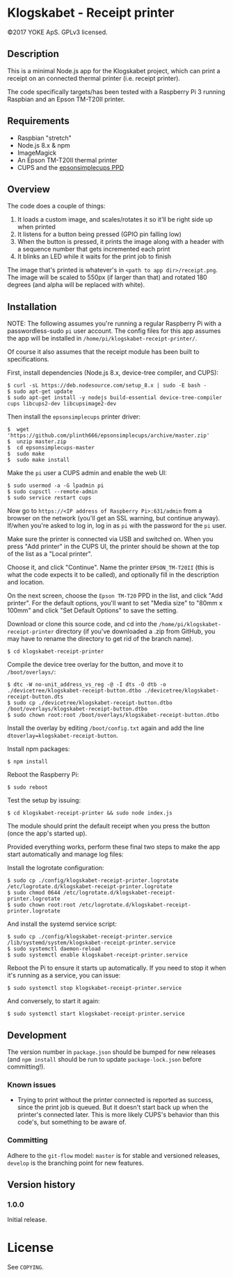 # Klogskabet - Receipt printer
©2017 YOKE ApS. GPLv3 licensed.

## Description
This is a minimal Node.js app for the Klogskabet project, which can print a receipt on an connected thermal printer (i.e. receipt printer).

The code specifically targets/has been tested with a Raspberry Pi 3 running Raspbian and an Epson TM-T20II printer.

## Requirements
- Raspbian "stretch"
- Node.js 8.x & npm
- ImageMagick
- An Epson TM-T20II thermal printer
- CUPS and the [epsonsimplecups PPD](https://github.com/plinth666/epsonsimplecups)

## Overview
The code does a couple of things:

1. It loads a custom image, and scales/rotates it so it'll be right side up when printed
1. It listens for a button being pressed (GPIO pin falling low)
2. When the button is pressed, it prints the image along with a header with a sequence number that gets incremented each print
3. It blinks an LED while it waits for the print job to finish

The image that's printed is whatever's in `<path to app dir>/receipt.png`. The image will be scaled to 550px (if larger than that) and rotated 180 degrees (and alpha will be replaced with white).

## Installation
NOTE: The following assumes you're running a regular Raspberry Pi with a passwordless-sudo `pi` user account. The config files for this app assumes the app will be installed in `/home/pi/klogskabet-receipt-printer/`.

Of course it also assumes that the receipt module has been built to specifications.

First, install dependencies (Node.js 8.x, device-tree compiler, and CUPS):

    $ curl -sL https://deb.nodesource.com/setup_8.x | sudo -E bash -
    $ sudo apt-get update
    $ sudo apt-get install -y nodejs build-essential device-tree-compiler cups libcups2-dev libcupsimage2-dev

Then install the `epsonsimplecups` printer driver:

    $  wget 'https://github.com/plinth666/epsonsimplecups/archive/master.zip'
    $  unzip master.zip
    $  cd epsonsimplecups-master
    $  sudo make
    $  sudo make install

Make the `pi` user a CUPS admin and enable the web UI:

    $ sudo usermod -a -G lpadmin pi
    $ sudo cupsctl --remote-admin
    $ sudo service restart cups

Now go to `https://<IP address of Raspberry Pi>:631/admin` from a browser on the network (you'll get an SSL warning, but continue anyway). If/when you're asked to log in, log in as `pi` with the password for the `pi` user.

Make sure the printer is connected via USB and switched on. When you press "Add printer" in the CUPS UI, the printer should be shown at the top of the list as a "Local printer".

Choose it, and click "Continue". Name the printer `EPSON_TM-T20II` (this is what the code expects it to be called), and optionally fill in the description and location.

On the next screen, choose the `Epson TM-T20` PPD in the list, and click "Add printer". For the default options, you'll want to set "Media size" to "80mm x 100mm" and click "Set Default Options" to save the setting.

Download or clone this source code, and cd into the `/home/pi/klogskabet-receipt-printer` directory (if you've downloaded a .zip from GitHub, you may have to rename the directory to get rid of the branch name).

    $ cd klogskabet-receipt-printer

Compile the device tree overlay for the button, and move it to `/boot/overlays/`:

    $ dtc -W no-unit_address_vs_reg -@ -I dts -O dtb -o ./devicetree/klogskabet-receipt-button.dtbo ./devicetree/klogskabet-receipt-button.dts
    $ sudo cp ./devicetree/klogskabet-receipt-button.dtbo /boot/overlays/klogskabet-receipt-button.dtbo
    $ sudo chown root:root /boot/overlays/klogskabet-receipt-button.dtbo

Install the overlay by editing `/boot/config.txt` again and add the line `dtoverlay=klogskabet-receipt-button`.

Install npm packages:

    $ npm install

Reboot the Raspberry Pi:

    $ sudo reboot

Test the setup by issuing:

    $ cd klogskabet-receipt-printer && sudo node index.js

The module should print the default receipt when you press the button (once the app's started up).

Provided everything works, perform these final two steps to make the app start automatically and manage log files:

Install the logrotate configuration:

    $ sudo cp ./config/klogskabet-receipt-printer.logrotate /etc/logrotate.d/klogskabet-receipt-printer.logrotate
    $ sudo chmod 0644 /etc/logrotate.d/klogskabet-receipt-printer.logrotate
    $ sudo chown root:root /etc/logrotate.d/klogskabet-receipt-printer.logrotate

And install the systemd service script:

    $ sudo cp ./config/klogskabet-receipt-printer.service /lib/systemd/system/klogskabet-receipt-printer.service
    $ sudo systemctl daemon-reload
    $ sudo systemctl enable klogskabet-receipt-printer.service

Reboot the Pi to ensure it starts up automatically. If you need to stop it when it's running as a service, you can issue:

    $ sudo systemctl stop klogskabet-receipt-printer.service

And conversely, to start it again:

    $ sudo systemctl start klogskabet-receipt-printer.service

## Development
The version number in `package.json` should be bumped for new releases (and `npm install` should be run to update `package-lock.json` before committing!).

### Known issues
- Trying to print without the printer connected is reported as success, since the print job is queued. But it doesn't start back up when the printer's connected later. This is more likely CUPS's behavior than this code's, but something to be aware of.

### Committing
Adhere to the `git-flow` model: `master` is for stable and versioned releases, `develop` is the branching point for new features.

## Version history
### 1.0.0
Initial release.

# License
See `COPYING`.
